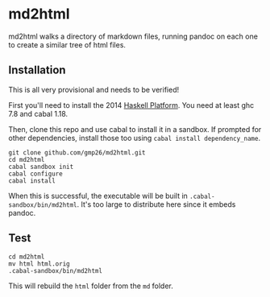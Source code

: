 md2html
=======

md2html walks a directory of markdown files, running pandoc on each one to create a similar tree of html files.

Installation
---

This is all very provisional and needs to be verified!

First you'll need to install the 2014 [Haskell Platform](http://www.haskell.org/platform/). You need at least ghc 7.8 and cabal 1.18.

Then, clone this repo and use cabal to install it in a sandbox. If prompted for other dependencies, install those too using `cabal install dependency_name`.

```
git clone github.com/gmp26/md2html.git
cd md2html
cabal sandbox init
cabal configure
cabal install
```

When this is successful, the executable will be built in `.cabal-sandbox/bin/md2html`. It's too large to distribute here since it embeds pandoc.

Test
---

```
cd md2html
mv html html.orig
.cabal-sandbox/bin/md2html
```

This will rebuild the `html` folder from the `md` folder.
